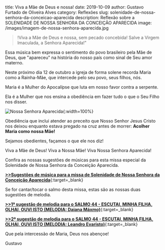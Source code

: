 ﻿title: Viva a Mãe de Deus e nossa!
date: 2019-10-09
author: Gustavo Furtado de Oliveira Alves
category: Reflexões
slug: solenidade-de-nossa-senhora-da-conceicao-aparecida
description: Reflexão sobre a SOLENIDADE DE NOSSA SENHORA DA CONCEIÇÃO APARECIDA
image: /images/imagem-de-nossa-senhora-aparecida.jpg

> !Viva a Mãe de Deus e nossa, sem pecado concebida! Salve a Virgem Imaculada, a Senhora Aparecida!"

Essa música bem expressa o sentimento do povo brasileiro pela Mãe de Deus,
que "apareceu" na história do nosso país como sinal de Seu amor materno.

Neste próximo dia 12 de outubro a igreja de forma solene recorda Maria como a Rainha-Mãe, que intercede pelo seu povo, seus filhos, nós.

Maria é a Mulher do Apocalípse que luta em nosso favor contra a serpente.

Ela é a Mulher que nos ensina a obediência em fazer tudo o que o Seu Filho nos disser.

![Nossa Senhora Aparecida](/images/diasLiturgicos/imagem-de-nossa-senhora-aparecida.jpg){:width=100%}

Obediência que inclui atender ao preceito que Nosso Senhor Jesus Cristo nos deixou enquanto estava pregado na cruz antes de morrer: <strong>Acolher Maria como nossa Mãe!</strong>

Sejamos obedientes, façamos o que ele nos diz!

Viva a Mãe de Deus! Viva a Nossa Mãe! Viva Nossa Senhora Aparecida!

Confira as nossas sugestões de músicas para esta missa especial 
da Solenidade de Nossa Senhora da Conceição Aparecida.

[**>>Sugestões de música para a missa de Solenidade de Nossa Senhora da Conceição Aparecida**](http://musicasparamissa.com.br/sugestoes-para/solenidade-de-nossa-senhora-da-conceicao-aparecida){:target=\_blank}

Se for cantar/tocar o salmo desta missa, estas são as nossas duas sugestões de melodia.

[**>>1ª sugestão de melodia para o SALMO 44 - ESCUTAI, MINHA FILHA, OLHAI, OUVI ISTO (MELODIA: Daiana Máxmo)**](https://musicasparamissa.com.br/musica/salmo-44/){:target=\_blank}

[**>>2ª sugestão de melodia para o SALMO 44 - ESCUTAI, MINHA FILHA, OLHAI, OUVI ISTO (MELODIA: Leandro Evaristo)**](https://musicasparamissa.com.br/musica/salmo-44-45-escutai-minha-filha/){:target=\_blank}

Que pela intercessão de Maria, Deus nos abençoe!

Gustavo
